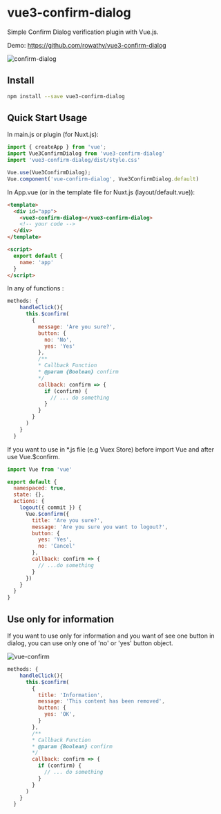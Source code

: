 # vue3-confirm-dialog

Simple Confirm Dialog verification plugin with Vue.js.

Demo: https://github.com/rowathy/vue3-confirm-dialog

![confirm-dialog](https://raw.githubusercontent.com/aslanon/vue-confirm-dialog/master/example/src/static/confirm-dialog.png)


## Install

```bash
npm install --save vue3-confirm-dialog
```

## Quick Start Usage

In main.js or plugin (for Nuxt.js):

```js
import { createApp } from 'vue';
import Vue3ConfirmDialog from 'vue3-confirm-dialog'
import 'vue3-confirm-dialog/dist/style.css'

Vue.use(Vue3ConfirmDialog);
Vue.component('vue-confirm-dialog', Vue3ConfirmDialog.default)
```
In App.vue (or in the template file for Nuxt.js (layout/default.vue)):

```html
<template>
  <div id="app">
    <vue3-confirm-dialog></vue3-confirm-dialog>
    <!-- your code -->
  </div>
</template>

<script>
  export default {
    name: 'app'
  }
</script>
```

In any of functions :

```js
methods: {
    handleClick(){
      this.$confirm(
        {
          message: 'Are you sure?',
          button: {
            no: 'No',
            yes: 'Yes'
          },
          /**
          * Callback Function
          * @param {Boolean} confirm
          */
          callback: confirm => {
            if (confirm) {
              // ... do something
            }
          }
        }
      )
    }
  }
```

If you want to use in \*.js file (e.g Vuex Store) before import Vue and after use Vue.\$confirm.

```js
import Vue from 'vue'

export default {
  namespaced: true,
  state: {},
  actions: {
    logout({ commit }) {
      Vue.$confirm({
        title: 'Are you sure?',
        message: 'Are you sure you want to logout?',
        button: {
          yes: 'Yes',
          no: 'Cancel'
        },
        callback: confirm => {
          // ...do something
        }
      })
    }
  }
}
```

## Use only for information

If you want to use only for information and you want of see one button in dialog, you can use only one of 'no' or 'yes' button object.

![vue-confirm](https://media.giphy.com/media/U3y0rmoC4SUySJxJqL/giphy.gif)

```js
methods: {
    handleClick(){
      this.$confirm(
        {
          title: 'Information',
          message: 'This content has been removed',
          button: {
          	yes: 'OK',
          }
        },
        /**
        * Callback Function
        * @param {Boolean} confirm
        */
        callback: confirm => {
          if (confirm) {
            // ... do something
          }
        }
      )
    }
  }
```
